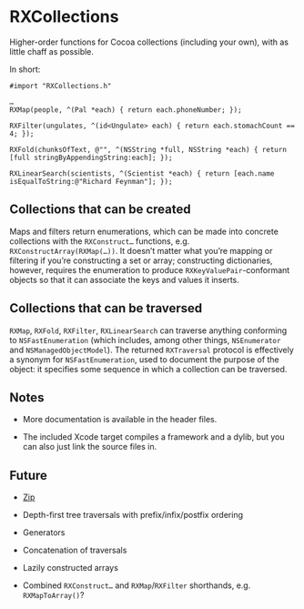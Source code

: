 # RXCollections

Higher-order functions for Cocoa collections (including your own), with as little chaff as possible.

In short:

	#import "RXCollections.h"
	
	…
	RXMap(people, ^(Pal *each) { return each.phoneNumber; });
	
	RXFilter(ungulates, ^(id<Ungulate> each) { return each.stomachCount == 4; });
	
	RXFold(chunksOfText, @"", ^(NSString *full, NSString *each) { return [full stringByAppendingString:each]; });
	
	RXLinearSearch(scientists, ^(Scientist *each) { return [each.name isEqualToString:@"Richard Feynman"]; });

## Collections that can be created

Maps and filters return enumerations, which can be made into concrete collections with the `RXConstruct…` functions, e.g. `RXConstructArray(RXMap(…))`. It doesn’t matter what you’re mapping or filtering if you’re constructing a set or array; constructing dictionaries, however, requires the enumeration to produce `RXKeyValuePair`-conformant objects so that it can associate the keys and values it inserts.

## Collections that can be traversed

`RXMap`, `RXFold`, `RXFilter`, `RXLinearSearch` can traverse anything conforming to `NSFastEnumeration` (which includes, among other things, `NSEnumerator` and `NSManagedObjectModel`). The returned `RXTraversal` protocol is effectively a synonym for `NSFastEnumeration`, used to document the purpose of the object: it specifies some sequence in which a collection can be traversed.

## Notes

- More documentation is available in the header files.

- The included Xcode target compiles a framework and a dylib, but you can also just link the source files in.

## Future

- [Zip][]

- Depth-first tree traversals with prefix/infix/postfix ordering

- Generators

- Concatenation of traversals

- Lazily constructed arrays

- Combined `RXConstruct…` and `RXMap`/`RXFilter` shorthands, e.g. `RXMapToArray()`?

[Zip]: http://en.wikipedia.org/wiki/Convolution_(computer_science)
